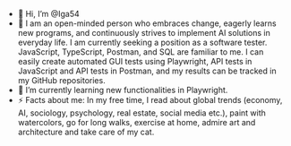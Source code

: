 - 👋 Hi, I’m @Iga54
- 👀 I am an open-minded person who embraces change, eagerly learns new programs, and continuously strives to implement AI solutions in everyday life. I am currently seeking a position as a software tester. JavaScript, TypeScript, Postman, and SQL are familiar to me. I can easily create automated GUI tests using Playwright, API tests in JavaScript and API tests in Postman, and my results can be tracked in my GitHub repositories.
- 🌱 I’m currently learning new functionalities in Playwright.
- ⚡ Facts about me: In my free time, I read about global trends (economy, AI, sociology, psychology, real estate, social media etc.), paint with watercolors, go for long walks, exercise at home, admire art and architecture and take care of my cat.
